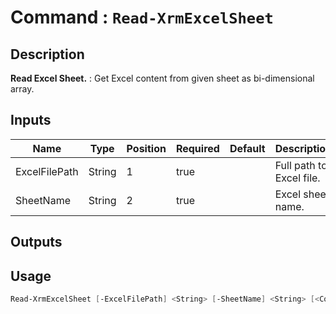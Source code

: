 ﻿# Command : `Read-XrmExcelSheet` 

## Description

**Read Excel Sheet.** : Get Excel content from given sheet as bi-dimensional array.

## Inputs

Name|Type|Position|Required|Default|Description
----|----|--------|--------|-------|-----------
ExcelFilePath|String|1|true||Full path to Excel file.
SheetName|String|2|true||Excel sheet name.

## Outputs

## Usage

```Powershell 
Read-XrmExcelSheet [-ExcelFilePath] <String> [-SheetName] <String> [<CommonParameters>]
``` 


